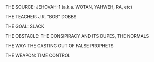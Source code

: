 THE SOURCE: JEHOVAH-1 (a.k.a. WOTAN, YAHWEH, RA, etc)

THE TEACHER: J.R. "BOB" DOBBS

THE GOAL: SLACK

THE OBSTACLE: THE CONSIPIRACY AND ITS DUPES, THE NORMALS

THE WAY: THE CASTING OUT OF FALSE PROPHETS


THE WEAPON: TIME CONTROL
